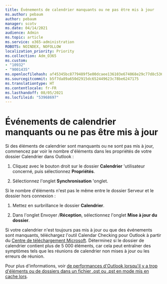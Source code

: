 ```yaml
---
title: Événements de calendrier manquants ou ne pas être mis à jour
ms.author: pebaum
author: pebaum
manager: scotv
ms.date: 04/14/2021
audience: Admin
ms.topic: article
ms.service: o365-administration
ROBOTS: NOINDEX, NOFOLLOW
localization_priority: Priority
ms.collection: Adm_O365
ms.custom:
- "10932"
- "9001435"
ms.openlocfilehash: af45345bc8779489f5e00dcaee136103e674068e29c77d8c536d012f475c33c5
ms.sourcegitcommit: b5f7da89a650d2915dc652449623c78be6247175
ms.translationtype: HT
ms.contentlocale: fr-FR
ms.lasthandoff: 08/05/2021
ms.locfileid: "53968697"
---
```

# <a name="calendar-events-missing-or-not-updating"></a>Événements de calendrier manquants ou ne pas être mis à jour

Si des éléments de calendrier sont manquants ou ne sont pas mis à jour, commencez par voir le nombre d&apos;éléments dans les propriétés de votre dossier Calendrier dans Outlook : 

1. Cliquez avec le bouton droit sur le dossier **Calendrier** &apos;utilisateur concerné, puis sélectionnez **Propriétés**.

1. Sélectionnez l&apos;onglet **Synchronisation** &apos;onglet.

Si le nombre d&apos;éléments n&apos;est pas le même entre le dossier Serveur et le dossier hors connexion :

1.  Mettez en surbrillance le dossier **Calendrier**.

1.  Dans l&apos;onglet Envoyer /**Réception**, sélectionnez l&apos;onglet **Mise à jour du dossier**.

Si votre calendrier n&apos;est toujours pas mis à jour ou que des événements sont manquants, téléchargez l&apos;outil Calendar Checking pour Outlook à partir du [Centre de téléchargement Microsoft](https://www.microsoft.com/download/details.aspx?id=28786). Déterminez si le dossier de calendrier contient plus de 5 000 éléments, car cela peut entraîner des symptômes tels que les réunions de calendrier non mises à jour ou les erreurs de réunion. 

Pour plus d&apos;informations, voir [de performances d&apos;Outlook lorsqu&apos;il y a trop d&apos;éléments ou de dossiers dans un fichier .ost ou .pst en mode mis en cache lors](https://docs.microsoft.com/outlook/troubleshoot/performance/performance-issues-if-too-many-items-or-folders).